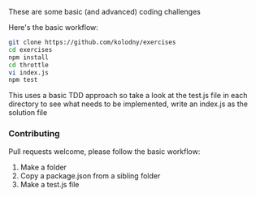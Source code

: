 These are some basic (and advanced) coding challenges

Here's the basic workflow:

```bash
git clone https://github.com/kolodny/exercises
cd exercises
npm install
cd throttle
vi index.js
npm test
```
This uses a basic TDD approach so take a look at the test.js file in each directory to see what needs to be implemented, write an index.js as the solution file

### Contributing

Pull requests welcome, please follow the basic workflow:

1. Make a folder
2. Copy a package.json from a sibling folder
3. Make a test.js file
